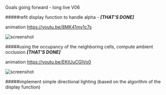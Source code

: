 Goals going forward - long live V06

#####refit display function to handle alpha - ***[THAT'S DONE]***

animation https://youtu.be/8MK41my1c7s

![screenshot](https://imgur.com/LbHIPgM.png)


#####using the occupancy of the neighboring cells, compute ambient occlusion ***[THAT'S DONE]***

animation https://youtu.be/EKtUuCGlVo0

![screenshot](https://imgur.com/Jtmlqvs.png)


#####implement simple directional lighting (based on the algorithm of the display function)
